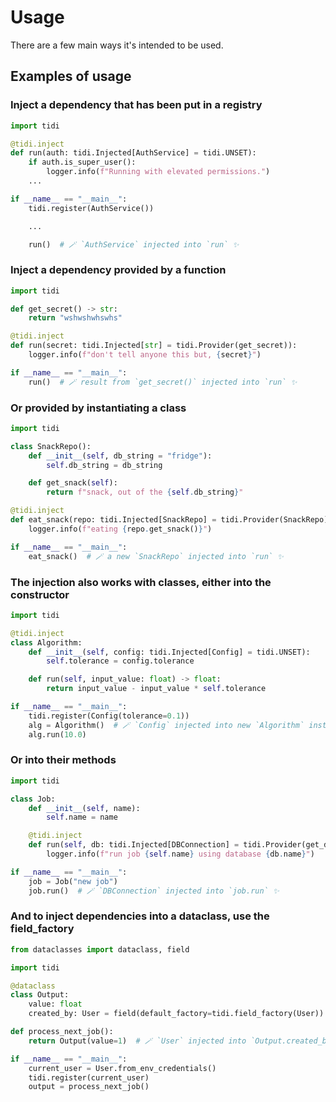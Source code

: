 # Usage

There are a few main ways it's intended to be used.

## Examples of usage

### Inject a dependency that has been put in a registry

``` py
import tidi

@tidi.inject
def run(auth: tidi.Injected[AuthService] = tidi.UNSET):
    if auth.is_super_user():
        logger.info(f"Running with elevated permissions.")
    ...

if __name__ == "__main__":
    tidi.register(AuthService())

    ...

    run()  # 🪄 `AuthService` injected into `run` ✨
```


### Inject a dependency provided by a function

``` py
import tidi

def get_secret() -> str:
    return "wshwshwhswhs"

@tidi.inject
def run(secret: tidi.Injected[str] = tidi.Provider(get_secret)):
    logger.info(f"don't tell anyone this but, {secret}")

if __name__ == "__main__":
    run()  # 🪄 result from `get_secret()` injected into `run` ✨
```

### Or provided by instantiating a class

``` py
import tidi

class SnackRepo():
    def __init__(self, db_string = "fridge"):
        self.db_string = db_string

    def get_snack(self):
        return f"snack, out of the {self.db_string}"

@tidi.inject
def eat_snack(repo: tidi.Injected[SnackRepo] = tidi.Provider(SnackRepo)):
    logger.info(f"eating {repo.get_snack()}")

if __name__ == "__main__":
    eat_snack()  # 🪄 a new `SnackRepo` injected into `run` ✨
```

### The injection also works with classes, either into the constructor

``` py
import tidi

@tidi.inject
class Algorithm:
    def __init__(self, config: tidi.Injected[Config] = tidi.UNSET):
        self.tolerance = config.tolerance

    def run(self, input_value: float) -> float:
        return input_value - input_value * self.tolerance

if __name__ == "__main__":
    tidi.register(Config(tolerance=0.1))
    alg = Algorithm()  # 🪄 `Config` injected into new `Algorithm` instance ✨
    alg.run(10.0)
```

### Or into their methods

``` py
import tidi

class Job:
    def __init__(self, name):
        self.name = name

    @tidi.inject
    def run(self, db: tidi.Injected[DBConnection] = tidi.Provider(get_db_conn)):
        logger.info(f"run job {self.name} using database {db.name}")

if __name__ == "__main__":
    job = Job("new job")
    job.run()  # 🪄 `DBConnection` injected into `job.run` ✨
```

### And to inject dependencies into a dataclass, use the field_factory

``` py
from dataclasses import dataclass, field

import tidi

@dataclass
class Output:
    value: float
    created_by: User = field(default_factory=tidi.field_factory(User))

def process_next_job():
    return Output(value=1)  # 🪄 `User` injected into `Output.created_by` ✨

if __name__ == "__main__":
    current_user = User.from_env_credentials()
    tidi.register(current_user)
    output = process_next_job()
```
